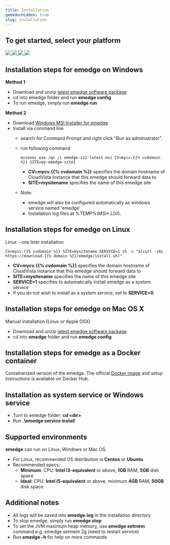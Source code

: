 ```yaml
---
title: Installation
geekdocHidden: true
slug: installation
---
```

## To get started, select your platform
<a href="#installation-steps-for-emedge-on-windows">
  <img src="/images/platform_windows.png" />
</a>
<a href="#installation-steps-for-emedge-on-linux">
  <img src="/images/platform_centos.png" />
</a>
<a href="#installation-steps-for-emedge-on-mac-os-x">
  <img src="/images/platform_macosx.png" />
</a>
<a href="#installation-steps-for-emedge-as-a-docker-container">
  <img src="/images/platform_docker.png" />
</a>

## Installation steps for emedge on Windows
**Method 1**
- Download and unzip <a href="https://download.{{% domain %}}/emedge/emedge-v12-latest.zip" target="_blank">latest emedge software package</a>
- cd into emedge folder and run **emedge config**
- To run emedge, simply run **emedge run**

**Method 2**
- Download <a href="https://download.{{% domain %}}/emedge/emedge-v12-latest.msi" target="_blank">Windows MSI Installer for emedge</a>
- Install via command line
  - search for Command Prompt and right click "Run as administrator".
  - run following command
    ```
    msiexec.exe /qn /i emedge-v12-latest.msi CV=mycv.{{% cvdomain %}} SITE=my-emedge-site1
    ```
    * **CV=mycv.{{% cvdomain %}}** specifies the domain hostname of CloudVista instance that this emedge should forward data to
    * **SITE=mysitename** specifies the name of this emedge site

  - Note:
    * emedge will also be configured automatically as windows service named 'emedge'
    * Installation log files at %TEMP%\MSI*.LOG.

## Installation steps for emedge on Linux
Linux - one liner installation
  ```
  CV=mycv.{{% cvdomain %}} SITE=mysitename SERVICE=1 sh -c "$(curl -skL https://download.{{% domain %}}/emedge/install.sh)"
  ```
  * **CV=mycv.{{% cvdomain %}}** specifies the domain hostname of CloudVista instance that this emedge should forward data to
  * **SITE=mysitename** specifies the name of this emedge site
  * **SERVICE=1** specifies to automatically install emedge as a system service
  * If you do not wish to install as a system service, set to **SERVICE=0**

## Installation steps for emedge on Mac OS X
Manual installation (Linux or Apple OSX)
- Download and unzip <a href="https://download.{{% domain %}}/emedge/emedge-v12-latest.zip" target="_blank">latest emedge software package</a>
- cd into **emedge** folder and run **emedge config**

## Installation steps for emedge as a Docker container
Containerized version of the emedge. The official <a href="https://hub.docker.com/r/netgain/emedge">Docker image</a> and setup instructions is available on Docker Hub.

## Installation as system service or Windows service
- Turn to emedge folder: **cd \<dir>**
- Run **.\emedge service install**

## Supported environments
**emedge** can run on Linux, Windows or Mac OS.
- For Linux, recommended OS distribution is **Centos** or **Ubuntu**
- Recommended specs:
	* **Minimum**: CPU: **Intel i3-equivalent** or above, **1GB** RAM, **5GB** disk space
	* **Ideal**:   CPU: **Intel i5-equivalent** or above, minimum **4GB** RAM, **50GB** disk space

## Additional notes
- All logs will be saved into **emedge.log** in the installation directory
- To stop emedge, simply run **emedge stop**
- To set the JVM maximum heap memory, use **emedge setmem** command e.g. emedge setmem 2g (need to restart service)
- Run **emedge -h** for help on more commands

